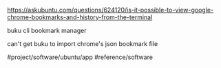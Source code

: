 https://askubuntu.com/questions/624120/is-it-possible-to-view-google-chrome-bookmarks-and-history-from-the-terminal

buku cli bookmark manager

can't get buku to import chrome's json bookmark file

#project/software/ubuntu/app 
#reference/software 
#